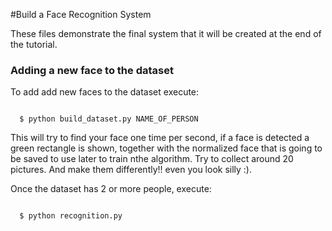 #Build a Face Recognition System

These files demonstrate the final system that it will be created at the end of the tutorial.

### Adding a new face to the dataset
To add add new faces to the dataset execute:

<code>
  $ python build_dataset.py NAME_OF_PERSON
</code>

This will try to find your face one time per second, if a face is detected a green rectangle is shown, 
together with the normalized face that is going to be saved to use later to train nthe algorithm.
Try to collect around 20 pictures. And make them differently!! even you look silly :).

Once the dataset has 2 or more people, execute:

<code>
  $ python recognition.py
</code>
